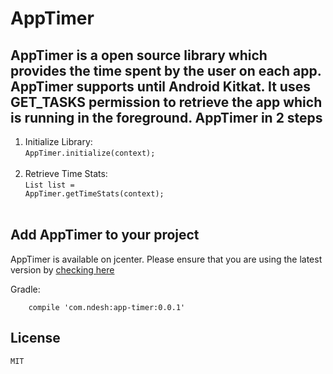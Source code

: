 # AppTimer
AppTimer is a open source library which provides the time spent by the user on each app. AppTimer supports until Android Kitkat. It uses GET_TASKS permission to retrieve the app which is running in the foreground.
AppTimer in 2 steps
-------------------
1. Initialize Library:<br/>
<code>AppTimer.initialize(context);</code><br/><br/>
2. Retrieve Time Stats:<br/>
<code>List<TimeStats> list = AppTimer.getTimeStats(context);</code><br/><br/>

Add AppTimer to your project
----------------------------
AppTimer is available on jcenter. Please ensure that you are using the latest version by [checking here](http://search.maven.org/)<br>

Gradle:
```
    compile 'com.ndesh:app-timer:0.0.1'
```

License
--------

    MIT



